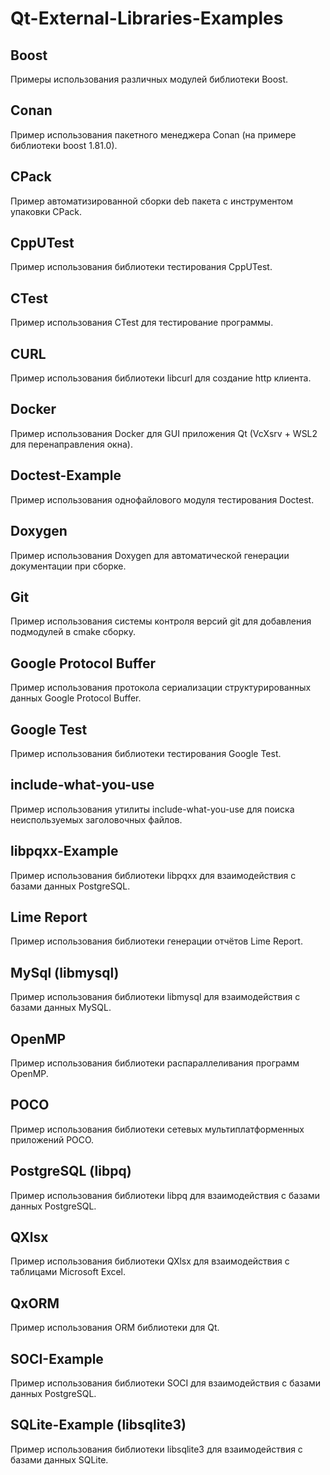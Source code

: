 # Qt-External-Libraries-Examples

## Boost

Примеры использования различных модулей библиотеки Boost.

## Conan

Пример использования пакетного менеджера Conan (на примере библиотеки boost 1.81.0).

## CPack

Пример автоматизированной сборки deb пакета с инструментом упаковки CPack.

## CppUTest

Пример использования библиотеки тестирования CppUTest.

## CTest

Пример использования CTest для тестирование программы.

## CURL

Пример использования библиотеки libcurl для создание http клиента.

## Docker

Пример использования Docker для GUI приложения Qt (VcXsrv + WSL2 для перенаправления окна).

## Doctest-Example

Пример использования однофайлового модуля тестирования Doctest.

## Doxygen

Пример использования Doxygen для автоматической генерации документации при сборке.

## Git

Пример использования системы контроля версий git для добавления подмодулей в cmake сборку.

## Google Protocol Buffer

Пример использования протокола сериализации структурированных данных Google Protocol Buffer.

## Google Test

Пример использования библиотеки тестирования Google Test.

## include-what-you-use

Пример использования утилиты include-what-you-use для поиска неиспользуемых заголовочных файлов.

## libpqxx-Example

Пример использования библиотеки libpqxx для взаимодействия с базами данных PostgreSQL.

## Lime Report

Пример использования библиотеки генерации отчётов Lime Report.

## MySql (libmysql)

Пример использования библиотеки libmysql для взаимодействия с базами данных MySQL.

## OpenMP

Пример использования библиотеки распараллеливания программ OpenMP.

## POCO

Пример использования библиотеки сетевых мультиплатформенных приложений POCO.

## PostgreSQL (libpq)

Пример использования библиотеки libpq для взаимодействия с базами данных PostgreSQL.

## QXlsx

Пример использования библиотеки QXlsx для взаимодействия с таблицами Microsoft Excel.

## QxORM

Пример использования ORM библиотеки для Qt.

## SOCI-Example

Пример использования библиотеки SOCI для взаимодействия с базами данных PostgreSQL.

## SQLite-Example (libsqlite3)

Пример использования библиотеки libsqlite3 для взаимодействия с базами данных SQLite.
